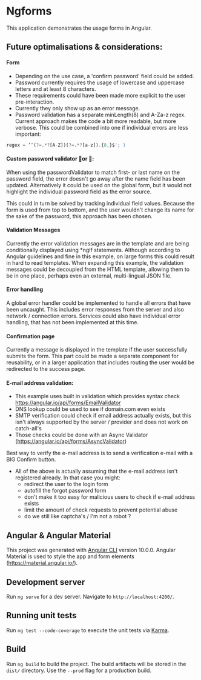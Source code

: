 # Ngforms
This application demonstrates the usage forms in Angular. 

## Future optimalisations & considerations:

#### Form
- Depending on the use case, a 'confirm password' field could be added.
- Password currently requires the usage of lowercase and uppercase letters and at least 8 characters. 
- These requirements could have been made more explicit to the user pre-interaction.
- Currently they only show up as an error message.
- Password validation has a separate minLength(8) and A-Za-z regex.
 Current approach makes the code a bit more readable, but more verbose. 
 This could be combined into one if individual errors are less important:
 ```javascript
 regex = ‘^(?=.*?[A-Z])(?=.*?[a-z]).{8,}$'; )
 ```

#### Custom password validator 🐔or 🥚: 
When using the passwordValidator to match first- or last name on the password field, 
the error doesn't go away after the name field has been updated. 
Alternatively it could be used on the global form, but it would not highlight 
the individual password field as the error source. 

This could in turn be solved by tracking individual field values. 
Because the form is used from top to bottom, and the user wouldn't change its name 
for the sake of the password, this approach has been chosen. 


#### Validation Messages
Currently the error validation messages are in the template and are being conditionally displayed using *ngIf statements. 
Although according to Angular guidelines and fine in this example, on large forms this could result in hard to read templates.
When expanding this example, the validation messages could be decoupled from the HTML template, 
allowing them to be in one place, perhaps even an external, multi-lingual JSON file.


#### Error handling 
A global error handler could be implemented to handle all errors that have been uncaught. 
This includes error responses from the server and also network / connection errors.
Services could also have individual error handling, that has not been implemented at this time.


#### Confirmation page
Currently a message is displayed in the template if the user successfully submits the form. 
This part could be made a separate component for reusability, or in a larger application 
that includes routing the user would be redirected to the success page. 


#### E-mail address validation:
- This example uses built in validation which provides syntax check https://angular.io/api/forms/EmailValidator
- DNS lookup could be used to see if domain.com even exists
- SMTP verification could check if email address actually exists,
  but this isn't always supported by the server / provider and does not work on catch-all's
- Those checks could be done with an Async Validator (https://angular.io/api/forms/AsyncValidator)

Best way to verify the e-mail address is to send a verification e-mail with a BIG Confirm button.

- All of the above is actually assuming that the e-mail address isn't registered already. In that case you might:
  - redirect the user to the login form
  - autofill the forgot password form
  - don't make it too easy for malicious users to check if e-mail address exists
  - limit the amount of check requests to prevent potential abuse
  - do we still like captcha's / I'm not a robot ?


## Angular & Angular Material 
This project was generated with [Angular CLI](https://github.com/angular/angular-cli) version 10.0.0.
Angular Material is used to style the app and form elements (https://material.angular.io/).

## Development server
Run `ng serve` for a dev server. Navigate to `http://localhost:4200/`.

## Running unit tests
Run `ng test --code-coverage` to execute the unit tests via [Karma](https://karma-runner.github.io).

## Build
Run `ng build` to build the project. The build artifacts will be stored in the `dist/` directory. Use the `--prod` flag for a production build.

